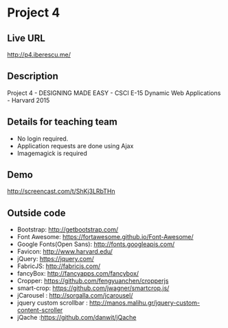 # Project 4

## Live URL
<http://p4.iberescu.me/>


## Description
Project 4 - DESIGNING MADE EASY - CSCI E-15 Dynamic Web Applications - Harvard 2015

## Details for teaching team
* No login required.
* Application requests are done using Ajax
* Imagemagick is required

## Demo
http://screencast.com/t/ShKj3LRbTHn




## Outside code
* Bootstrap: http://getbootstrap.com/
* Font Awesome: https://fortawesome.github.io/Font-Awesome/
* Google Fonts(Open Sans): http://fonts.googleapis.com/
* Favicon: http://www.harvard.edu/
* jQuery: https://jquery.com/
* FabricJS: http://fabricjs.com/
* fancyBox: http://fancyapps.com/fancybox/
* Cropper: https://github.com/fengyuanchen/cropperjs
* smart-crop: https://github.com/jwagner/smartcrop.js/
* jCarousel : http://sorgalla.com/jcarousel/
* jquery custom scrollbar : http://manos.malihu.gr/jquery-custom-content-scroller 
* jQache :https://github.com/danwit/jQache